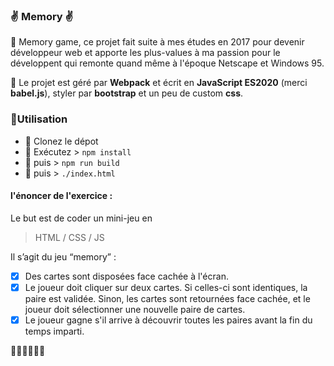 
### ✌️ Memory ✌️

🚩 Memory game, ce projet fait suite à mes études en 2017 pour devenir développeur web et apporte les plus-values à ma passion pour le développent qui remonte quand même à l'époque Netscape et Windows 95.

🚩 Le projet est géré par **Webpack** et écrit en **JavaScript ES2020** (merci **babel.js**), styler par **bootstrap** et un peu de custom **css**.

### 🙏Utilisation

 - 🔵 Clonez le dépot   
 - 🔵 Exécutez > `npm install`
 - 🔵 puis > `npm run build`   
 - 🔵 puis > `./index.html`

#### l'énoncer de l'exercice :
Le but est de coder un mini-jeu en 

> HTML / CSS / JS

Il s’agit du jeu “memory” :

 

 - [x] Des cartes sont disposées face cachée à l'écran.
 - [x] Le joueur doit cliquer sur deux cartes. Si celles-ci sont identiques, la paire est validée. Sinon, les cartes sont retournées face cachée, et le joueur doit sélectionner une nouvelle paire de cartes.
 - [x] Le joueur gagne s'il arrive à découvrir toutes les paires avant la fin du temps imparti.

🚀🚀🚀🚀🚀🚀